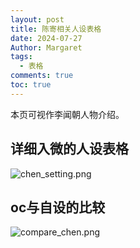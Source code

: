 ```yaml
---
layout: post
title: 陈寄相关人设表格
date: 2024-07-27
Author: Margaret
tags:
  - 表格
comments: true
toc: true
---
```

本页可视作李闻朝人物介绍。
## 详细入微的人设表格
![chen_setting.png](https://s2.loli.net/2024/07/28/ISaWm92KChuJPz7.png)

## oc与自设的比较
![compare_chen.png](https://s2.loli.net/2024/07/28/WUMZXxkN5VwaDvI.png)
